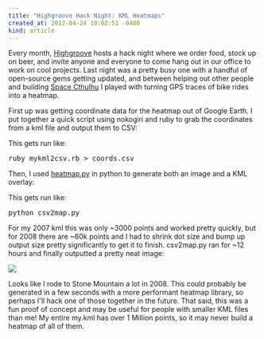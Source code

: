 ```yaml
---
title: "Highgroove Hack Night: KML Heatmaps"
created_at: 2012-04-24 10:02:51 -0400
kind: article
---
```

Every month, <a href="http://highgroove.com/">Highgroove</a> hosts a hack night where we order food, stock up on beer, and invite anyone and everyone to come hang out in our office to work on cool projects.  Last night was a pretty busy one with a handful of open-source gems getting updated, and between helping out other people and building <a href="http://ckdake.com/gallery/2012/stream/photo_036.JPG.html">Space Cthulhu</a> I played with turning GPS traces of bike rides into a heatmap.

First up was getting coordinate data for the heatmap out of Google Earth.  I put together a quick script using nokogiri and ruby to grab the coordinates from a kml file and output them to CSV:

<script src="https://gist.github.com/2479821.js?file=mykml2csv.rb"></script>

This gets run like:

<pre>ruby mykml2csv.rb > coords.csv</pre>

Then, I used <a href="http://jjguy.com/heatmap/">heatmap.py</a> in python to generate both an image and a KML overlay:

<script src="https://gist.github.com/2479821.js?file=csv2map.py"></script>

This gets run like:

<pre>python csv2map.py</pre>

For my 2007 kml this was only ~3000 points and worked pretty quickly, but for 2008 there are ~60k points and I had to shrink dot size and bump up output size pretty significantly to get it to finish.  csv2map.py ran for ~12 hours and finally outputted a pretty neat image:

<img src="//ckdake.com/files/google-earth-heatmap.jpg">

Looks like I rode to Stone Mountain a lot in 2008. This could probably be generated in a few seconds with a more performant heatmap library, so perhaps I'll hack one of those together in the future.  That said, this was a fun proof of concept and may be useful for people with smaller KML files than me!  My entire my.kml has over 1 Million points, so it may never build a heatmap of all of them.
